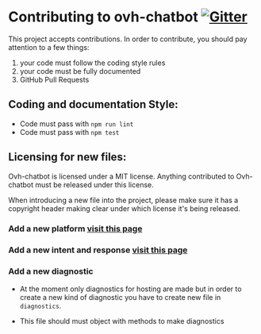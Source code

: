 # Contributing to ovh-chatbot [![Gitter](https://img.shields.io/gitter/room/nwjs/nw.js.svg)](https://gitter.im/ovh/ux)

This project accepts contributions. In order to contribute, you should
pay attention to a few things:

1. your code must follow the coding style rules
2. your code must be fully documented
3. GitHub Pull Requests

## Coding and documentation Style:

- Code must pass with `npm run lint`
- Code must pass with `npm test`

## Licensing for new files:

Ovh-chatbot is licensed under a MIT license. Anything contributed to
Ovh-chatbot must be released under this license.

When introducing a new file into the project, please make sure it has a
copyright header making clear under which license it's being released.

### Add a new platform [visit this page](platforms/README.md)

### Add a new intent and response [visit this page](bots/README.md)

### Add a new diagnostic

+ At the moment only diagnostics for hosting are made but in order to create a new kind of diagnostic you have to create new file in `diagnostics`.

+ This file should must object with methods to make diagnostics
